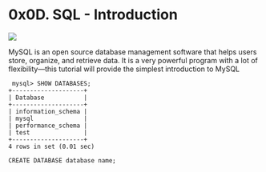 # 0x0D. SQL - Introduction

![](https://s3.amazonaws.com/intranet-projects-files/holbertonschool-higher-level_programming+/272/rtcwz.jpg)


MySQL is an open source database management software that helps users store, organize, and retrieve data. It is a very powerful program with a lot of flexibility—this tutorial will provide the simplest introduction to MySQL

```mysql
 mysql> SHOW DATABASES;
+--------------------+
| Database           |
+--------------------+
| information_schema |
| mysql              |
| performance_schema |
| test               |
+--------------------+
4 rows in set (0.01 sec)

```

```
CREATE DATABASE database name;
```
